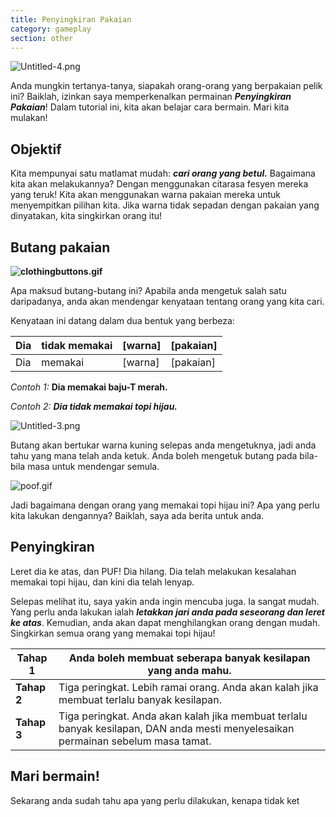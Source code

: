 ```yaml
---
title: Penyingkiran Pakaian
category: gameplay
section: other
---
```

![Untitled-4.png](https://help.studycat.com/hc/article_attachments/34921324100889)

Anda mungkin tertanya-tanya, siapakah orang-orang yang berpakaian pelik ini? Baiklah, izinkan saya memperkenalkan permainan ***Penyingkiran Pakaian***! Dalam tutorial ini, kita akan belajar cara bermain. Mari kita mulakan!

## **Objektif**

Kita mempunyai satu matlamat mudah: ***cari orang yang betul.*** Bagaimana kita akan melakukannya? Dengan menggunakan citarasa fesyen mereka yang teruk! Kita akan menggunakan warna pakaian mereka untuk menyempitkan pilihan kita. Jika warna tidak sepadan dengan pakaian yang dinyatakan, kita singkirkan orang itu!

## **Butang pakaian**

**![clothingbuttons.gif](https://help.studycat.com/hc/article_attachments/34921310348441)**

Apa maksud butang-butang ini? Apabila anda mengetuk salah satu daripadanya, anda akan mendengar kenyataan tentang orang yang kita cari.

Kenyataan ini datang dalam dua bentuk yang berbeza:

| Dia | tidak memakai | \[warna] | \[pakaian] |
| --- | --- | --- | --- |
| Dia | memakai | \[warna] | \[pakaian] |

*Contoh 1:* **Dia memakai baju-T merah.**

*Contoh 2:* ***Dia tidak memakai topi hijau.***

![Untitled-3.png](https://help.studycat.com/hc/article_attachments/34921324104985)  

Butang akan bertukar warna kuning selepas anda mengetuknya, jadi anda tahu yang mana telah anda ketuk. Anda boleh mengetuk butang pada bila-bila masa untuk mendengar semula. 

![poof.gif](https://help.studycat.com/hc/article_attachments/34921324114329)

Jadi bagaimana dengan orang yang memakai topi hijau ini? Apa yang perlu kita lakukan dengannya? Baiklah, saya ada berita untuk anda.

## **Penyingkiran**

Leret dia ke atas, dan PUF! Dia hilang. Dia telah melakukan kesalahan memakai topi hijau, dan kini dia telah lenyap.

Selepas melihat itu, saya yakin anda ingin mencuba juga. Ia sangat mudah. Yang perlu anda lakukan ialah ***letakkan jari anda pada seseorang dan leret ke atas***. Kemudian, anda akan dapat menghilangkan orang dengan mudah. Singkirkan semua orang yang memakai topi hijau!

| **Tahap 1** | Anda boleh membuat seberapa banyak kesilapan yang anda mahu. |
| --- | --- |
| **Tahap 2** | Tiga peringkat. Lebih ramai orang. Anda akan kalah jika membuat terlalu banyak kesilapan. |
| **Tahap 3** | Tiga peringkat. Anda akan kalah jika membuat terlalu banyak kesilapan, DAN anda mesti menyelesaikan permainan sebelum masa tamat. |

## **Mari bermain!**

Sekarang anda sudah tahu apa yang perlu dilakukan, kenapa tidak ket